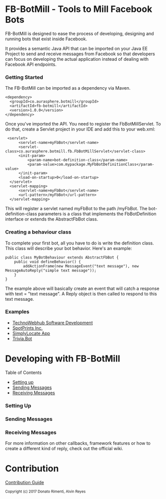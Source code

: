 # FB-BotMill - Tools to Mill Facebook Bots
FB-BotMill is designed to ease the process of developing, designing and running bots that exist inside Facebook. 

It provides a semantic Java API that can be imported on your Java EE Project to send and receive messages from Facebook so that developers can focus on developing the actual application instead of dealing with Facebook API endpoints.

**<h3>Getting Started</h3>**
The FB-BotMill can be imported as a dependency via Maven.

	<dependency>
	  <groupId>co.aurasphere.botmill</groupId>
	  <artifactId>fb-botmill</artifactId>
	  <version>1.0.0</version>
	</dependency>

Once you've imported the API. You need to register the FbBotMillServlet. To do that, create a Servlet project in your IDE and add this to your web.xml:

     <servlet>
		  <servlet-name>myFbBot</servlet-name>
		  <servlet-class>co.aurasphere.botmill.fb.FbBotMillServlet</servlet-class>
		  <init-param>
			  <param-name>bot-definition-class</param-name>
			  <param-value>com.mypackage.MyFbBotDefinitionClass</param-value>
		  </init-param>
		  <load-on-startup>0</load-on-startup>
	  </servlet>
	  <servlet-mapping>
		  <servlet-name>myFbBot</servlet-name>
		  <url-pattern>/myFbBot</url-pattern>
	  </servlet-mapping>

This will register a servlet named myFbBot to the path /myFbBot. The bot-definition-class parameters is a class that implements the FbBotDefinition interface or extends the AbstractFbBot class.

**<h3>Creating a behaviour class</h3>**
To complete your first bot, all you have to do is write the definition class. This class will describe your bot behavior. Here's an example:

	public class MyBotBehaviour extends AbstractFbBot {
		public void defineBehavior() {
			addActionFrame(new MessageEvent("text message"), new MessageAutoReply("simple text message"));
		}
	}

The example above will basically create an event that will catch a response with text = "text message". A Reply object is then called to respond to this text message.

**<h3>Examples</h3>**

* [TechnoWebhub Software Development](https://www.facebook.com/twebhub/?fref=ts)
* [SpotPrints Inc.](https://www.facebook.com/spotprints00/?ref=settings)
* [SimplyLocate App](https://www.facebook.com/SimplyLocate-1209810882431614/?fref=ts)
* [Trivia.Bot](https://www.facebook.com/TriviaBot-338552286519777/)

# Developing with FB-BotMill

Table of Contents
* [Setting up](#setting-up)
* [Sending Messages](#sending-messages)
* [Receiving Messages](#receiving-messages)

**<h3>Setting Up</h3>**
**<h3>Sending Messages</h3>**
**<h3>Receiving Messages</h3>**

For more information on other callbacks, framework features or how to create a different kind of reply, check out the official wiki.

# Contribution

[Contribution Guide](https://github.com/BotMill/fb-botmill/blob/master/CONTRIBUTING.md)

<sub>Copyright (c) 2017 Donato Rimenti, Alvin Reyes</sub>
